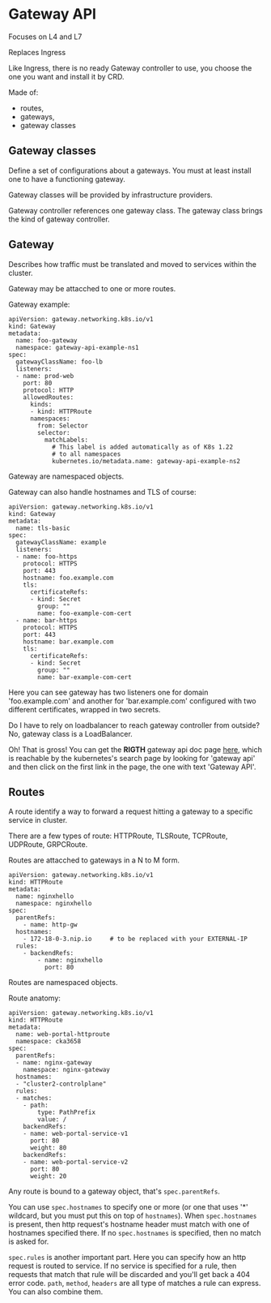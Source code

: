 # Gateway API
Focuses on L4 and L7

Replaces Ingress

Like Ingress, there is no ready Gateway controller to use, you choose the one you want and install it by CRD.

Made of:
- routes,
- gateways,
- gateway classes

## Gateway classes
Define a set of configurations about a gateways. You must at least install one to have a functioning gateway.

Gateway classes will be provided by infrastructure providers.

Gateway controller references one gateway class. The gateway class brings the kind of gateway controller.

## Gateway
Describes how traffic must be translated and moved to services within the cluster.

Gateway may be attacched to one or more routes.

Gateway example:
```
apiVersion: gateway.networking.k8s.io/v1
kind: Gateway
metadata:
  name: foo-gateway
  namespace: gateway-api-example-ns1
spec:
  gatewayClassName: foo-lb
  listeners:
  - name: prod-web
    port: 80
    protocol: HTTP
    allowedRoutes:
      kinds:
      - kind: HTTPRoute
      namespaces:
        from: Selector
        selector:
          matchLabels:
            # This label is added automatically as of K8s 1.22
            # to all namespaces
            kubernetes.io/metadata.name: gateway-api-example-ns2
```
Gateway are namespaced objects.

Gateway can also handle hostnames and TLS of course:
```
apiVersion: gateway.networking.k8s.io/v1
kind: Gateway
metadata:
  name: tls-basic
spec:
  gatewayClassName: example
  listeners:
  - name: foo-https
    protocol: HTTPS
    port: 443
    hostname: foo.example.com
    tls:
      certificateRefs:
      - kind: Secret
        group: ""
        name: foo-example-com-cert
  - name: bar-https
    protocol: HTTPS
    port: 443
    hostname: bar.example.com
    tls:
      certificateRefs:
      - kind: Secret
        group: ""
        name: bar-example-com-cert
```
Here you can see gateway has two listeners one for domain 'foo.example.com' and another for 'bar.example.com' configured with two different certificates, wrapped in two secrets.

Do I have to rely on loadbalancer to reach gateway controller from outside? No, gateway class is a LoadBalancer.

Oh! That is gross! You can get the **RIGTH** gateway api doc page [here](https://gateway-api.sigs.k8s.io/guides), which is reachable by the kubernetes's search page by looking for 'gateway api' and then click on the first link in the page, the one with text 'Gateway API'.

## Routes
A route identify a way to forward a request hitting a gateway to a specific service in cluster.

There are a few types of route: HTTPRoute, TLSRoute, TCPRoute, UDPRoute, GRPCRoute.

Routes are attacched to gateways in a N to M form.
```
apiVersion: gateway.networking.k8s.io/v1
kind: HTTPRoute
metadata:
  name: nginxhello
  namespace: nginxhello
spec:
  parentRefs:
    - name: http-gw
  hostnames:
    - 172-18-0-3.nip.io     # to be replaced with your EXTERNAL-IP
  rules:
    - backendRefs:
        - name: nginxhello
          port: 80
```
Routes are namespaced objects.

Route anatomy:
```
apiVersion: gateway.networking.k8s.io/v1
kind: HTTPRoute
metadata:
  name: web-portal-httproute
  namespace: cka3658
spec:
  parentRefs:
  - name: nginx-gateway
    namespace: nginx-gateway
  hostnames:
  - "cluster2-controlplane"
  rules:
  - matches:
    - path:
        type: PathPrefix
        value: /
    backendRefs:
    - name: web-portal-service-v1
      port: 80
      weight: 80
    backendRefs:
    - name: web-portal-service-v2
      port: 80
      weight: 20
```
Any route is bound to a gateway object, that's `spec.parentRefs`.

You can use `spec.hostnames` to specify one or more (or one that uses '*' wildcard, but you must put this on top of `hostnames`). When `spec.hostnames` is present, then http request's hostname header must match with one of hostnames specified there. If no `spec.hostnames` is specified, then no match is asked for.

`spec.rules` is another important part. Here you can specify how an http request is routed to service. If no service is specified for a rule, then requests that match that rule will be discarded and you'll get back a 404 error code. `path`, `method`, `headers` are all type of matches a rule can express. You can also combine them.

